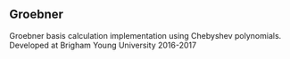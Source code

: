 ## Groebner

Groebner basis calculation implementation using Chebyshev polynomials. Developed at Brigham Young University 2016-2017
